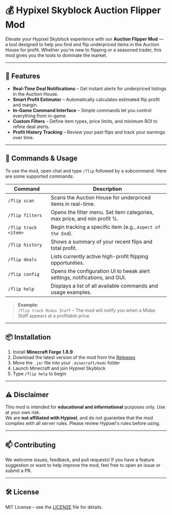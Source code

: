 # 💰 Hypixel Skyblock Auction Flipper Mod

Elevate your Hypixel Skyblock experience with our **Auction Flipper Mod** — a tool designed to help you find and flip underpriced items in the Auction House for profit. Whether you're new to flipping or a seasoned trader, this mod gives you the tools to dominate the market.

---

## 🚀 Features

- **Real-Time Deal Notifications** – Get instant alerts for underpriced listings in the Auction House.
- **Smart Profit Estimator** – Automatically calculates estimated flip profit and margin.
- **In-Game Command Interface** – Simple commands let you control everything from in-game.
- **Custom Filters** – Define item types, price limits, and minimum ROI to refine deal alerts.
- **Profit History Tracking** – Review your past flips and track your earnings over time.

---

## 📘 Commands & Usage

To use the mod, open chat and type `/flip` followed by a subcommand. Here are some supported commands:

| Command | Description |
|---------|-------------|
| `/flip scan` | Scans the Auction House for underpriced items in real-time. |
| `/flip filters` | Opens the filter menu. Set item categories, max price, and min profit %. |
| `/flip track <item>` | Begin tracking a specific item (e.g., `Aspect of the End`). |
| `/flip history` | Shows a summary of your recent flips and total profit. |
| `/flip deals` | Lists currently active high-profit flipping opportunities. |
| `/flip config` | Opens the configuration UI to tweak alert settings, notifications, and GUI. |
| `/flip help` | Displays a list of all available commands and usage examples. |

> **Example:**  
> `/flip track Midas Staff` – The mod will notify you when a Midas Staff appears at a profitable price.

---

## 📦 Installation

1. Install **Minecraft Forge 1.8.9**
2. Download the latest version of the mod from the [Releases](https://github.com/YourUsername/Hypixel-Auction-Flipper-Mod/releases)
3. Move the `.jar` file into your `.minecraft/mods` folder
4. Launch Minecraft and join Hypixel Skyblock
5. Type `/flip help` to begin

---

## ⚠️ Disclaimer

This mod is intended for **educational and informational** purposes only. Use at your own risk.  
We are **not affiliated with Hypixel**, and do not guarantee that the mod complies with all server rules. Please review Hypixel's rules before using.

---

## 📫 Contributing

We welcome issues, feedback, and pull requests! If you have a feature suggestion or want to help improve the mod, feel free to open an issue or submit a PR.

---

## 🛠️ License

MIT License – see the [LICENSE](LICENSE) file for details.
